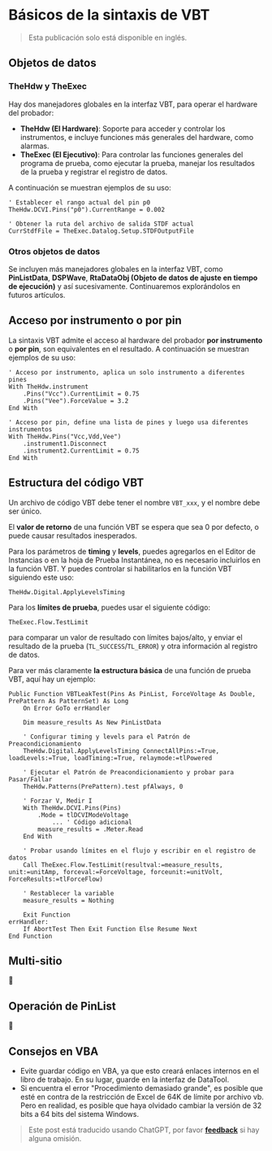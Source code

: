 # Básicos de la sintaxis de VBT

> Esta publicación solo está disponible en inglés.

## Objetos de datos

### TheHdw y TheExec

Hay dos manejadores globales en la interfaz VBT, para operar el hardware del probador:

- **TheHdw (El Hardware)**: Soporte para acceder y controlar los instrumentos, e incluye funciones más generales del hardware, como alarmas.
- **TheExec (El Ejecutivo)**: Para controlar las funciones generales del programa de prueba, como ejecutar la prueba, manejar los resultados de la prueba y registrar el registro de datos.

A continuación se muestran ejemplos de su uso:

```vbscript
' Establecer el rango actual del pin p0
TheHdw.DCVI.Pins("p0").CurrentRange = 0.002
```

```vbscript
' Obtener la ruta del archivo de salida STDF actual
CurrStdfFile = TheExec.Datalog.Setup.STDFOutputFile
```

### Otros objetos de datos

Se incluyen más manejadores globales en la interfaz VBT, como **PinListData**, **DSPWave**, **RtaDataObj (Objeto de datos de ajuste en tiempo de ejecución)** y así sucesivamente. Continuaremos explorándolos en futuros artículos.

## Acceso por instrumento o por pin

La sintaxis VBT admite el acceso al hardware del probador **por instrumento** o **por pin**, son equivalentes en el resultado. A continuación se muestran ejemplos de su uso:

```vbscript
' Acceso por instrumento, aplica un solo instrumento a diferentes pines
With TheHdw.instrument
    .Pins("Vcc").CurrentLimit = 0.75
    .Pins("Vee").ForceValue = 3.2
End With
```

```vbscript
' Acceso por pin, define una lista de pines y luego usa diferentes instrumentos
With TheHdw.Pins("Vcc,Vdd,Vee")
    .instrument1.Disconnect
    .instrument2.CurrentLimit = 0.75
End With
```

## Estructura del código VBT

Un archivo de código VBT debe tener el nombre `VBT_xxx`, y el nombre debe ser único.

El **valor de retorno** de una función VBT se espera que sea 0 por defecto, o puede causar resultados inesperados.

Para los parámetros de **timing** y **levels**, puedes agregarlos en el Editor de Instancias o en la hoja de Prueba Instantánea, no es necesario incluirlos en la función VBT. Y puedes controlar si habilitarlos en la función VBT siguiendo este uso:

```vbscript
TheHdw.Digital.ApplyLevelsTiming
```

Para los **límites de prueba**, puedes usar el siguiente código:

```vbscript
TheExec.Flow.TestLimit
```

para comparar un valor de resultado con límites bajos/alto, y enviar el resultado de la prueba (`TL_SUCCESS`/`TL_ERROR`) y otra información al registro de datos.

Para ver más claramente **la estructura básica** de una función de prueba VBT, aquí hay un ejemplo:

```vbscript
Public Function VBTLeakTest(Pins As PinList, ForceVoltage As Double, PrePattern As PatternSet) As Long
    On Error GoTo errHandler

    Dim measure_results As New PinListData

    ' Configurar timing y levels para el Patrón de Preacondicionamiento
    TheHdw.Digital.ApplyLevelsTiming ConnectAllPins:=True, loadLevels:=True, loadTiming:=True, relaymode:=tlPowered

    ' Ejecutar el Patrón de Preacondicionamiento y probar para Pasar/Fallar
    TheHdw.Patterns(PrePattern).test pfAlways, 0

    ' Forzar V, Medir I
    With TheHdw.DCVI.Pins(Pins)
        .Mode = tlDCVIModeVoltage
            ... ' Código adicional
        measure_results = .Meter.Read
    End With

    ' Probar usando límites en el flujo y escribir en el registro de datos
    Call TheExec.Flow.TestLimit(resultval:=measure_results, unit:=unitAmp, forceval:=ForceVoltage, forceunit:=unitVolt, ForceResults:=tlForceFlow)

    ' Restablecer la variable
    measure_results = Nothing

    Exit Function
errHandler:
    If AbortTest Then Exit Function Else Resume Next
End Function
```

## Multi-sitio

🚧

## Operación de PinList

🚧

## Consejos en VBA

- Evite guardar código en VBA, ya que esto creará enlaces internos en el libro de trabajo. En su lugar, guarde en la interfaz de DataTool.
- Si encuentra el error "Procedimiento demasiado grande", es posible que esté en contra de la restricción de Excel de 64K de límite por archivo vb. Pero en realidad, es posible que haya olvidado cambiar la versión de 32 bits a 64 bits del sistema Windows.

> Este post está traducido usando ChatGPT, por favor [**feedback**](https://github.com/linyuxuanlin/Wiki_MkDocs/issues/new) si hay alguna omisión.